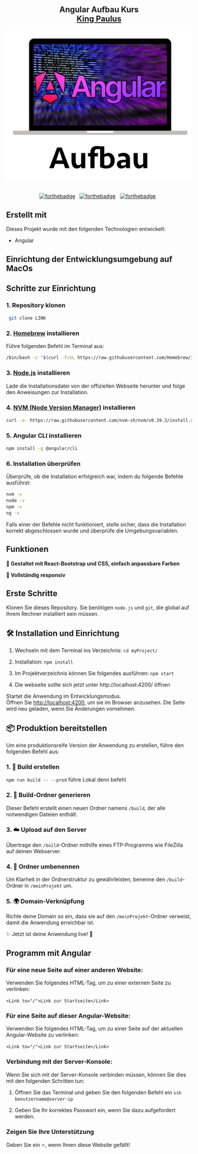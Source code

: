 <h2 align="center">
  Angular Aufbau Kurs<br/>
  <a href="https://github.com/KingPaulus" target="_blank">King Paulus</a>
</h2>
<div align="center">
  <img alt="Demo" src="./images/readme-img.png" />
</div>

<br/>

<center>

[![forthebadge](https://forthebadge.com/images/badges/built-with-love.svg)](https://forthebadge.com) &nbsp;
[![forthebadge](https://forthebadge.com/images/badges/made-with-javascript.svg)](https://forthebadge.com) &nbsp;
[![forthebadge](https://forthebadge.com/images/badges/open-source.svg)](https://forthebadge.com) &nbsp;

</center>

## Erstellt mit

Dieses Projekt wurde mit den folgenden Technologien entwickelt:

- Angular

## Einrichtung der Entwicklungsumgebung auf MacOs

## Schritte zur Einrichtung

### 1. Repository klonen
```sh
 git clone LINK
```

### 2. [Homebrew](https://brew.sh/) installieren
Führe folgenden Befehl im Terminal aus:
```sh
/bin/bash -c "$(curl -fsSL https://raw.githubusercontent.com/Homebrew/install/HEAD/install.sh)"
```

### 3. [Node.js](https://nodejs.org/en/) installieren
Lade die Installationsdatei von der offiziellen Webseite herunter und folge den Anweisungen zur Installation.

### 4. [NVM (Node Version Manager)](https://github.com/nvm-sh/nvm) installieren
```sh
curl -o- https://raw.githubusercontent.com/nvm-sh/nvm/v0.39.3/install.sh | bash
```

### 5. Angular CLI installieren
```sh
npm install -g @angular/cli
```

### 6. Installation überprüfen
Überprüfe, ob die Installation erfolgreich war, indem du folgende Befehle ausführst:
```sh
nvm -v
node -v
npm -v
ng -v
```

Falls einer der Befehle nicht funktioniert, stelle sicher, dass die Installation korrekt abgeschlossen wurde und überprüfe die Umgebungsvariablen.



## Funktionen

**🎨 Gestaltet mit React-Bootstrap und CSS, einfach anpassbare Farben**

**📱 Vollständig responsiv**

## Erste Schritte

Klonen Sie dieses Repository. Sie benötigen `node.js` und `git`, die global auf Ihrem Rechner installiert sein müssen.

## 🛠 Installation und Einrichtung

1. Wechseln mit dem Terminal ins Verzeichnis: `cd myProject/`

2. Installation: `npm install`

3. Im Projektverzeichnis können Sie folgendes ausführen: `npm start`

4. Die webseite sollte sich jetzt unter http://localhost:4200/ öffnen

Startet die Anwendung im Entwicklungsmodus.\
Öffnen Sie [http://localhost:4200](http://localhost:4200), um sie im Browser anzusehen.
Die Seite wird neu geladen, wenn Sie Änderungen vornehmen.

## 📦 Produktion bereitstellen

Um eine produktionsreife Version der Anwendung zu erstellen, führe den folgenden Befehl aus:

### 1. 🚀 Build erstellen
`npm run build -- --prod` führe Lokal denn befehl

### 2. 📂 Build-Ordner generieren
Dieser Befehl erstellt einen neuen Ordner namens `/build`, der alle notwendigen Dateien enthält.

### 3. ☁️ Upload auf den Server
Übertrage den `/build`-Ordner mithilfe eines FTP-Programms wie FileZilla auf deinen Webserver.

### 4. 🔄 Ordner umbenennen
Um Klarheit in der Ordnerstruktur zu gewährleisten, benenne den `/build`-Ordner in `/meinProjekt` um.

### 5. 🌍 Domain-Verknüpfung
Richte deine Domain so ein, dass sie auf den `/meinProjekt`-Ordner verweist, damit die Anwendung erreichbar ist.

✨ Jetzt ist deine Anwendung live! 🚀



## Programm mit Angular

### Für eine neue Seite auf einer anderen Website:

Verwenden Sie folgendes HTML-Tag, um zu einer externen Seite zu verlinken:

`<Link to="/">Link zur Startseite</Link>`

### Für eine Seite auf dieser Angular-Website:

Verwenden Sie folgendes HTML-Tag, um zu einer Seite auf der aktuellen Angular-Website zu verlinken:

`<Link to="/">Link zur Startseite</Link>`

### Verbindung mit der Server-Konsole:

Wenn Sie sich mit der Server-Konsole verbinden müssen, können Sie dies mit den folgenden Schritten tun:

1. Öffnen Sie das Terminal und geben Sie den folgenden Befehl ein `ssh benutzername@server-ip`

2. Geben Sie Ihr korrektes Passwort ein, wenn Sie dazu aufgefordert werden.

### Zeigen Sie Ihre Unterstützung

Geben Sie ein ⭐, wenn Ihnen diese Website gefällt!

